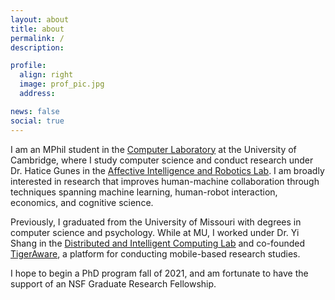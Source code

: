```yaml
---
layout: about
title: about
permalink: /
description:

profile:
  align: right
  image: prof_pic.jpg
  address: 

news: false
social: true
---
```


I am an MPhil student in the [Computer Laboratory](https://www.cst.cam.ac.uk/) at the University of Cambridge, where I study computer science and conduct research under Dr. Hatice Gunes in the [Affective Intelligence and Robotics Lab](https://www.cl.cam.ac.uk/~hg410/people.html). I am broadly interested in research that improves human-machine collaboration through techniques spanning machine learning, human-robot interaction, economics, and cognitive science. 

Previously, I graduated from the University of Missouri with degrees in computer science and psychology. While at MU, I worked under Dr. Yi Shang in the [Distributed and Intelligent Computing Lab](http://dslsrv1.rnet.missouri.edu/~shangy/) and co-founded [TigerAware](https://tigeraware.com/), a platform for conducting mobile-based research studies.

I hope to begin a PhD program fall of 2021, and am fortunate to have the support of an NSF Graduate Research Fellowship.
